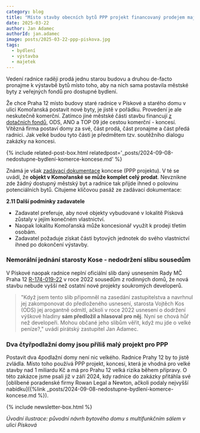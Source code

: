 ```yaml
---
category: blog
title: "Místo stavby obecních bytů PPP projekt financovaný prodejem majetku"
date: 2025-03-22
author: Jan Adamec
authorId: jan.adamec
image: posts/2025-03-22-ppp-piskova.jpg
tags:
  - bydlení
  - výstavba
  - majetek
---
```


Vedení radnice raději prodá jednu starou budovu a druhou de-facto pronajme k výstavbě bytů místo toho, aby na nich sama postavila městské byty z veřejných fondů pro dostupné bydlení.

Že chce Praha 12 místo budovy staré radnice v Pískové a starého domu v ulici Komořanská postavit nové byty, je jistě v pořádku. Provedení je ale neskutečně komerční. Zatímco jiné městské části stavbu financují [z dotačních fondů](https://praha.eu/fond-rozvoje-dostupneho-bydleni-na-uzemi-hl-m-prahy), ODS, ANO a TOP 09 jde cestou komerční - koncesí. Vítězná firma postaví domy za své, část prodá, část pronajme a část předá radnici. Jak velké budou tyto části je předmětem tzv. soutěžního dialogu zakázky na koncesi.

{% include related-post-box.html relatedpost='_posts/2024-09-08-nedostupne-bydlení-komerce-koncese.md' %}

Známá je však [zadávací dokumentace](https://zakazky.praha12.cz/contract_display_601.html) koncese (PPP projektu). V té se uvádí, že **objekt v Komořanské se může komplet celý prodat**. Nevznikne zde žádný dostupný městský byt a radnice tak přijde ihned o polovinu potenciálních bytů. Citujeme klíčovou pasáž ze zadávací dokumentace:

**2.11 Další podmínky zadavatele**

* Zadavatel preferuje, aby nové objekty vybudované v lokalitě Písková zůstaly v jejím konečném vlastnictví.
* Naopak lokalitu Komořanská může koncesionář využít k prodeji třetím osobám.
* Zadavatel požaduje získat části bytových jednotek do svého vlastnictví ihned po dokončení výstavby.

### Nemorální jednání starosty Kose - nedodržení slibu sousedům

V Pískové naopak radnice neplní oficiální slib daný usnesením Rady MČ Praha 12 [R-174-019-22](https://www.praha12.cz/assets/File.ashx?id_org=80112&id_dokumenty=90428) v roce 2022 sousedům z rodinných domů, že nová stavbu nebude vyšší než ostatní nové projekty soukromých developerů.

> "Když jsem tento slib připomněl na zasedání zastupitelstva a navrhnul jej zakomponovat do předloženého usnesení, starosta Vojtěch Kos (ODS) jej arogantně odmítl, ačkoli v roce 2022 usnesení o dodržení výškové hladiny **sám předložil a hlasoval pro něj**. Nyní se chová hůř než developeři. Mohou občané jeho slibům věřit, když mu jde o velké peníze?," uvádí pirátský zastupitel Jan Adamec.

### Dva čtyřpodlažní domy jsou příliš malý projekt pro PPP

Postavit dva 4podlažní domy není nic velkého. Radnice Prahy 12 by to jistě zvládla. Místo toho používá PPP projekt, koncesi, která je vhodná pro velké stavby nad 1 miliardu Kč a má pro Prahu 12 velká rizika během přípravy. O této zakázce jsme psali již v září 2024, kdy radnice do zakázky přitáhla své [oblíbené poradenské firmy Rowan Legal a Newton, ačkoli podaly nejvyšší nabídku]({%link _posts/2024-09-08-nedostupne-bydlení-komerce-koncese.md %}).

{% include newsletter-box.html %}

_Úvodní ilustrace: původní návrh bytového domu s multifunkčním sálem v ulici Písková_
